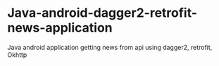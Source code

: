 # Java-android-dagger2-retrofit-news-application
Java android application getting news from api using dagger2, retrofit, Okhttp
